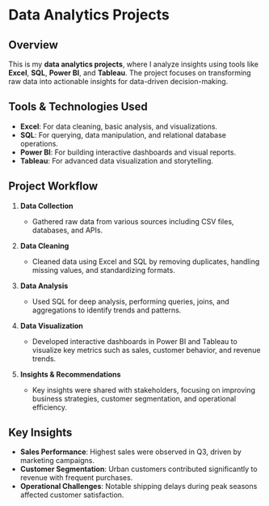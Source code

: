 # Data Analytics Projects

## Overview
This is my **data analytics projects**, where I analyze insights using tools like **Excel**, **SQL**, **Power BI**, and **Tableau**. The project focuses on transforming raw data into actionable insights for data-driven decision-making.

## Tools & Technologies Used
- **Excel**: For data cleaning, basic analysis, and visualizations.
- **SQL**: For querying, data manipulation, and relational database operations.
- **Power BI**: For building interactive dashboards and visual reports.
- **Tableau**: For advanced data visualization and storytelling.

## Project Workflow
1. **Data Collection**
   - Gathered raw data from various sources including CSV files, databases, and APIs.

2. **Data Cleaning**
   - Cleaned data using Excel and SQL by removing duplicates, handling missing values, and standardizing formats.

3. **Data Analysis**
   - Used SQL for deep analysis, performing queries, joins, and aggregations to identify trends and patterns.

4. **Data Visualization**
   - Developed interactive dashboards in Power BI and Tableau to visualize key metrics such as sales, customer behavior, and revenue trends.

5. **Insights & Recommendations**
   - Key insights were shared with stakeholders, focusing on improving business strategies, customer segmentation, and operational efficiency.

## Key Insights
- **Sales Performance**: Highest sales were observed in Q3, driven by marketing campaigns.
- **Customer Segmentation**: Urban customers contributed significantly to revenue with frequent purchases.
- **Operational Challenges**: Notable shipping delays during peak seasons affected customer satisfaction.
